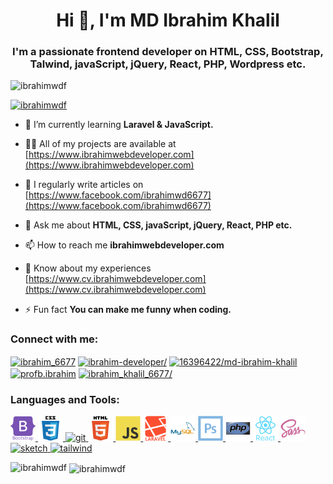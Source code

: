 <h1 align="center">Hi 👋, I'm MD Ibrahim Khalil</h1>
<h3 align="center">I'm a passionate frontend developer on HTML, CSS, Bootstrap, Talwind, javaScript, jQuery, React, PHP, Wordpress etc.</h3>

<p align="left"> <img src="https://komarev.com/ghpvc/?username=ibrahimwdf&label=Profile%20views&color=0e75b6&style=flat" alt="ibrahimwdf" /> </p>

<p align="left"> <a href="https://github.com/ryo-ma/github-profile-trophy"><img src="https://github-profile-trophy.vercel.app/?username=ibrahimwdf" alt="ibrahimwdf" /></a> </p>

- 🌱 I’m currently learning **Laravel & JavaScript.**

- 👨‍💻 All of my projects are available at [https://www.ibrahimwebdeveloper.com](https://www.ibrahimwebdeveloper.com)

- 📝 I regularly write articles on [https://www.facebook.com/ibrahimwd6677](https://www.facebook.com/ibrahimwd6677)

- 💬 Ask me about **HTML, CSS, javaScript, jQuery, React, PHP etc.**

- 📫 How to reach me **ibrahimwebdeveloper.com**

- 📄 Know about my experiences [https://www.cv.ibrahimwebdeveloper.com](https://www.cv.ibrahimwebdeveloper.com)

- ⚡ Fun fact **You can make me funny when coding.**

<h3 align="left">Connect with me:</h3>
<p align="left">
<a href="https://twitter.com/ibrahim_6677" target="blank"><img align="center" src="https://raw.githubusercontent.com/rahuldkjain/github-profile-readme-generator/master/src/images/icons/Social/twitter.svg" alt="ibrahim_6677" height="30" width="40" /></a>
<a href="https://linkedin.com/in/ibrahim-developer/" target="blank"><img align="center" src="https://raw.githubusercontent.com/rahuldkjain/github-profile-readme-generator/master/src/images/icons/Social/linked-in-alt.svg" alt="ibrahim-developer/" height="30" width="40" /></a>
<a href="https://stackoverflow.com/users/16396422/md-ibrahim-khalil" target="blank"><img align="center" src="https://raw.githubusercontent.com/rahuldkjain/github-profile-readme-generator/master/src/images/icons/Social/stack-overflow.svg" alt="16396422/md-ibrahim-khalil" height="30" width="40" /></a>
<a href="https://fb.com/profb.ibrahim" target="blank"><img align="center" src="https://raw.githubusercontent.com/rahuldkjain/github-profile-readme-generator/master/src/images/icons/Social/facebook.svg" alt="profb.ibrahim" height="30" width="40" /></a>
<a href="https://instagram.com/ibrahim_khalil_6677/" target="blank"><img align="center" src="https://raw.githubusercontent.com/rahuldkjain/github-profile-readme-generator/master/src/images/icons/Social/instagram.svg" alt="ibrahim_khalil_6677/" height="30" width="40" /></a>
</p>

<h3 align="left">Languages and Tools:</h3>
<p align="left"> <a href="https://getbootstrap.com" target="_blank" rel="noreferrer"> <img src="https://raw.githubusercontent.com/devicons/devicon/master/icons/bootstrap/bootstrap-plain-wordmark.svg" alt="bootstrap" width="40" height="40"/> </a> <a href="https://www.w3schools.com/css/" target="_blank" rel="noreferrer"> <img src="https://raw.githubusercontent.com/devicons/devicon/master/icons/css3/css3-original-wordmark.svg" alt="css3" width="40" height="40"/> </a> <a href="https://git-scm.com/" target="_blank" rel="noreferrer"> <img src="https://www.vectorlogo.zone/logos/git-scm/git-scm-icon.svg" alt="git" width="40" height="40"/> </a> <a href="https://www.w3.org/html/" target="_blank" rel="noreferrer"> <img src="https://raw.githubusercontent.com/devicons/devicon/master/icons/html5/html5-original-wordmark.svg" alt="html5" width="40" height="40"/> </a> <a href="https://developer.mozilla.org/en-US/docs/Web/JavaScript" target="_blank" rel="noreferrer"> <img src="https://raw.githubusercontent.com/devicons/devicon/master/icons/javascript/javascript-original.svg" alt="javascript" width="40" height="40"/> </a> <a href="https://laravel.com/" target="_blank" rel="noreferrer"> <img src="https://raw.githubusercontent.com/devicons/devicon/master/icons/laravel/laravel-plain-wordmark.svg" alt="laravel" width="40" height="40"/> </a> <a href="https://www.mysql.com/" target="_blank" rel="noreferrer"> <img src="https://raw.githubusercontent.com/devicons/devicon/master/icons/mysql/mysql-original-wordmark.svg" alt="mysql" width="40" height="40"/> </a> <a href="https://www.photoshop.com/en" target="_blank" rel="noreferrer"> <img src="https://raw.githubusercontent.com/devicons/devicon/master/icons/photoshop/photoshop-line.svg" alt="photoshop" width="40" height="40"/> </a> <a href="https://www.php.net" target="_blank" rel="noreferrer"> <img src="https://raw.githubusercontent.com/devicons/devicon/master/icons/php/php-original.svg" alt="php" width="40" height="40"/> </a> <a href="https://reactjs.org/" target="_blank" rel="noreferrer"> <img src="https://raw.githubusercontent.com/devicons/devicon/master/icons/react/react-original-wordmark.svg" alt="react" width="40" height="40"/> </a> <a href="https://sass-lang.com" target="_blank" rel="noreferrer"> <img src="https://raw.githubusercontent.com/devicons/devicon/master/icons/sass/sass-original.svg" alt="sass" width="40" height="40"/> </a> <a href="https://www.sketch.com/" target="_blank" rel="noreferrer"> <img src="https://www.vectorlogo.zone/logos/sketchapp/sketchapp-icon.svg" alt="sketch" width="40" height="40"/> </a> <a href="https://tailwindcss.com/" target="_blank" rel="noreferrer"> <img src="https://www.vectorlogo.zone/logos/tailwindcss/tailwindcss-icon.svg" alt="tailwind" width="40" height="40"/> </a> </p>

<p><img align="left" src="https://github-readme-stats.vercel.app/api/top-langs?username=ibrahimwdf&show_icons=true&locale=en&layout=compact" alt="ibrahimwdf" /></p>

<p>&nbsp;<img align="center" src="https://github-readme-stats.vercel.app/api?username=ibrahimwdf&show_icons=true&locale=en" alt="ibrahimwdf" /></p>
